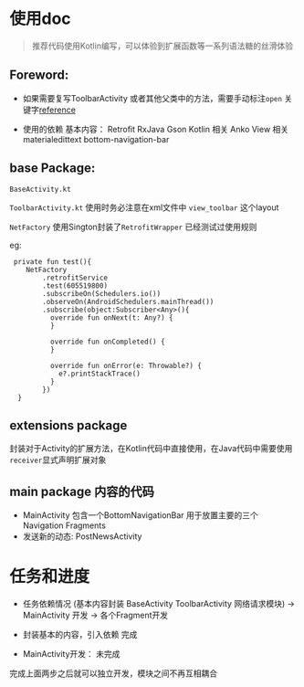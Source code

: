 # 使用doc
> 推荐代码使用Kotlin编写，可以体验到扩展函数等一系列语法糖的丝滑体验

## Foreword:
 + 如果需要复写ToolbarActivity 或者其他父类中的方法，需要手动标注``open`` 关键字[reference](https://www.kotlincn.net/docs/reference/classes.html)

 + 使用的依赖
 基本内容： Retrofit RxJava Gson 
 Kotlin 相关 Anko
 View   相关 materialedittext bottom-navigation-bar 
## base Package:
``BaseActivity.kt`` 

``ToolbarActivity.kt`` 使用时务必注意在xml文件中<include> ``view_toolbar`` 这个layout

``NetFactory`` 使用Sington封装了``RetrofitWrapper`` 已经测试过使用规则

eg:
````
 private fun test(){
    NetFactory
        .retrofitService
        .test(605519800)
        .subscribeOn(Schedulers.io())
        .observeOn(AndroidSchedulers.mainThread())
        .subscribe(object:Subscriber<Any>(){
          override fun onNext(t: Any?) {
          }

          override fun onCompleted() {
          }

          override fun onError(e: Throwable?) {
            e?.printStackTrace()
          }
        })
  }
````

## extensions package 
封装对于Activity的扩展方法，在Kotlin代码中直接使用，在Java代码中需要使用``receiver``显式声明扩展对象

## main package 内容的代码
- MainActivity 包含一个BottomNavigationBar 用于放置主要的三个Navigation Fragments
- 发送新的动态: PostNewsActivity

# 任务和进度
- 任务依赖情况
(基本内容封装 BaseActivity ToolbarActivity 网络请求模块) 
             -> MainActivity 开发 -> 各个Fragment开发 
                
- 封装基本的内容，引入依赖 完成
- MainActivity开发：    未完成

完成上面两步之后就可以独立开发，模块之间不再互相耦合